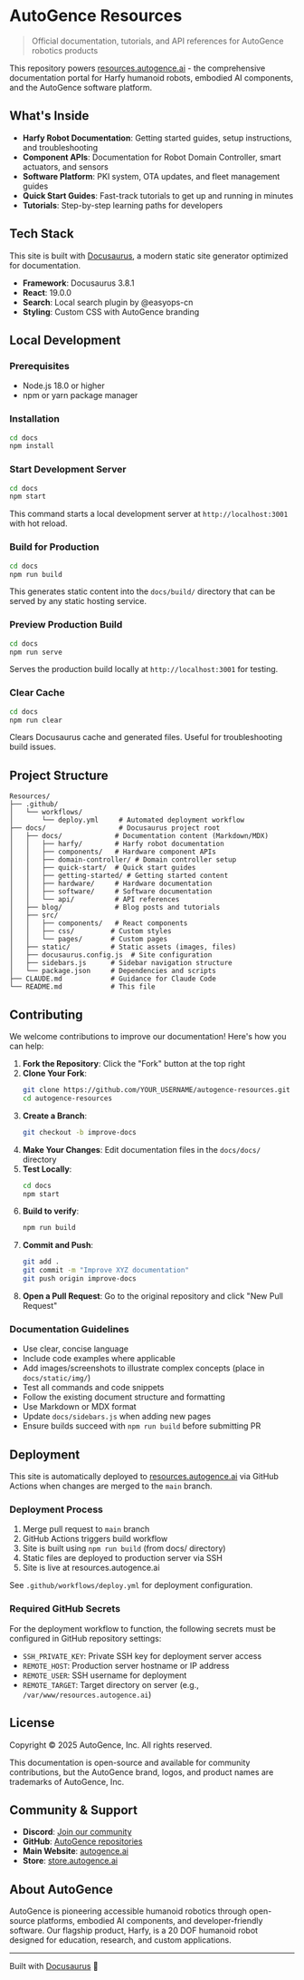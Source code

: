 # AutoGence Resources

> Official documentation, tutorials, and API references for AutoGence robotics products

This repository powers [resources.autogence.ai](https://resources.autogence.ai) - the comprehensive documentation portal for Harfy humanoid robots, embodied AI components, and the AutoGence software platform.

## What's Inside

- **Harfy Robot Documentation**: Getting started guides, setup instructions, and troubleshooting
- **Component APIs**: Documentation for Robot Domain Controller, smart actuators, and sensors
- **Software Platform**: PKI system, OTA updates, and fleet management guides
- **Quick Start Guides**: Fast-track tutorials to get up and running in minutes
- **Tutorials**: Step-by-step learning paths for developers

## Tech Stack

This site is built with [Docusaurus](https://docusaurus.io/), a modern static site generator optimized for documentation.

- **Framework**: Docusaurus 3.8.1
- **React**: 19.0.0
- **Search**: Local search plugin by @easyops-cn
- **Styling**: Custom CSS with AutoGence branding

## Local Development

### Prerequisites

- Node.js 18.0 or higher
- npm or yarn package manager

### Installation

```bash
cd docs
npm install
```

### Start Development Server

```bash
cd docs
npm start
```

This command starts a local development server at `http://localhost:3001` with hot reload.

### Build for Production

```bash
cd docs
npm run build
```

This generates static content into the `docs/build/` directory that can be served by any static hosting service.

### Preview Production Build

```bash
cd docs
npm run serve
```

Serves the production build locally at `http://localhost:3001` for testing.

### Clear Cache

```bash
cd docs
npm run clear
```

Clears Docusaurus cache and generated files. Useful for troubleshooting build issues.

## Project Structure

```
Resources/
├── .github/
│   └── workflows/
│       └── deploy.yml     # Automated deployment workflow
├── docs/                  # Docusaurus project root
│   ├── docs/             # Documentation content (Markdown/MDX)
│   │   ├── harfy/        # Harfy robot documentation
│   │   ├── components/   # Hardware component APIs
│   │   ├── domain-controller/ # Domain controller setup
│   │   ├── quick-start/  # Quick start guides
│   │   ├── getting-started/ # Getting started content
│   │   ├── hardware/     # Hardware documentation
│   │   ├── software/     # Software documentation
│   │   └── api/          # API references
│   ├── blog/             # Blog posts and tutorials
│   ├── src/
│   │   ├── components/   # React components
│   │   ├── css/         # Custom styles
│   │   └── pages/       # Custom pages
│   ├── static/          # Static assets (images, files)
│   ├── docusaurus.config.js  # Site configuration
│   ├── sidebars.js      # Sidebar navigation structure
│   └── package.json     # Dependencies and scripts
├── CLAUDE.md            # Guidance for Claude Code
└── README.md            # This file
```

## Contributing

We welcome contributions to improve our documentation! Here's how you can help:

1. **Fork the Repository**: Click the "Fork" button at the top right
2. **Clone Your Fork**:
   ```bash
   git clone https://github.com/YOUR_USERNAME/autogence-resources.git
   cd autogence-resources
   ```
3. **Create a Branch**:
   ```bash
   git checkout -b improve-docs
   ```
4. **Make Your Changes**: Edit documentation files in the `docs/docs/` directory
5. **Test Locally**:
   ```bash
   cd docs
   npm start
   ```
6. **Build to verify**:
   ```bash
   npm run build
   ```
7. **Commit and Push**:
   ```bash
   git add .
   git commit -m "Improve XYZ documentation"
   git push origin improve-docs
   ```
8. **Open a Pull Request**: Go to the original repository and click "New Pull Request"

### Documentation Guidelines

- Use clear, concise language
- Include code examples where applicable
- Add images/screenshots to illustrate complex concepts (place in `docs/static/img/`)
- Test all commands and code snippets
- Follow the existing document structure and formatting
- Use Markdown or MDX format
- Update `docs/sidebars.js` when adding new pages
- Ensure builds succeed with `npm run build` before submitting PR

## Deployment

This site is automatically deployed to [resources.autogence.ai](https://resources.autogence.ai) via GitHub Actions when changes are merged to the `main` branch.

### Deployment Process

1. Merge pull request to `main` branch
2. GitHub Actions triggers build workflow
3. Site is built using `npm run build` (from docs/ directory)
4. Static files are deployed to production server via SSH
5. Site is live at resources.autogence.ai

See `.github/workflows/deploy.yml` for deployment configuration.

### Required GitHub Secrets

For the deployment workflow to function, the following secrets must be configured in GitHub repository settings:

- `SSH_PRIVATE_KEY`: Private SSH key for deployment server access
- `REMOTE_HOST`: Production server hostname or IP address
- `REMOTE_USER`: SSH username for deployment
- `REMOTE_TARGET`: Target directory on server (e.g., `/var/www/resources.autogence.ai`)

## License

Copyright © 2025 AutoGence, Inc. All rights reserved.

This documentation is open-source and available for community contributions, but the AutoGence brand, logos, and product names are trademarks of AutoGence, Inc.

## Community & Support

- **Discord**: [Join our community](https://discord.gg/autogence)
- **GitHub**: [AutoGence repositories](https://github.com/autogence)
- **Main Website**: [autogence.ai](https://autogence.ai)
- **Store**: [store.autogence.ai](https://store.autogence.ai)

## About AutoGence

AutoGence is pioneering accessible humanoid robotics through open-source platforms, embodied AI components, and developer-friendly software. Our flagship product, Harfy, is a 20 DOF humanoid robot designed for education, research, and custom applications.

---

Built with [Docusaurus](https://docusaurus.io/) 🦖
